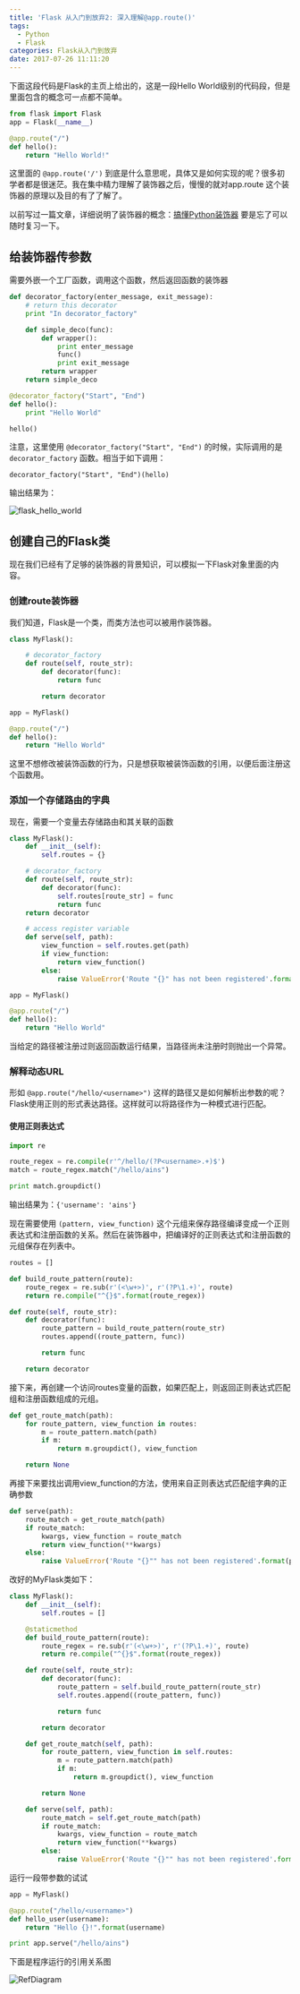 ```yaml
---
title: 'Flask 从入门到放弃2: 深入理解@app.route()'
tags:
  - Python
  - Flask
categories: Flask从入门到放弃
date: 2017-07-26 11:11:20
---
```



下面这段代码是Flask的主页上给出的，这是一段Hello World级别的代码段，但是里面包含的概念可一点都不简单。

``` python
from flask import Flask
app = Flask(__name__)

@app.route("/")
def hello():
    return "Hello World!"
```

这里面的 `@app.route('/')` 到底是什么意思呢，具体又是如何实现的呢？很多初学者都是很迷茫。我在集中精力理解了装饰器之后，慢慢的就对app.route 这个装饰器的原理以及目的有了了解了。

以前写过一篇文章，详细说明了装饰器的概念：[搞懂Python装饰器](https://lvraikkonen.github.io/2017/07/20/%E6%90%9E%E6%87%82Python%E8%A3%85%E9%A5%B0%E5%99%A8/) 要是忘了可以随时复习一下。

<!-- more -->

## 给装饰器传参数

需要外嵌一个工厂函数，调用这个函数，然后返回函数的装饰器

``` python
def decorator_factory(enter_message, exit_message):
    # return this decorator
    print "In decorator_factory"

    def simple_deco(func):
        def wrapper():
            print enter_message
            func()
            print exit_message
        return wrapper
    return simple_deco

@decorator_factory("Start", "End")
def hello():
    print "Hello World"

hello()
```

注意，这里使用 `@decorator_factory("Start", "End")` 的时候，实际调用的是 `decorator_factory` 函数。相当于如下调用：

```
decorator_factory("Start", "End")(hello)
```

输出结果为：

![flask_hello_world](http://7xkfga.com1.z0.glb.clouddn.com/flaskHelloWorld.png)

## 创建自己的Flask类

现在我们已经有了足够的装饰器的背景知识，可以模拟一下Flask对象里面的内容。

### 创建route装饰器

我们知道，Flask是一个类，而类方法也可以被用作装饰器。

``` python
class MyFlask():

    # decorator_factory
    def route(self, route_str):
        def decorator(func):
            return func

        return decorator

app = MyFlask()

@app.route("/")
def hello():
    return "Hello World"
```

这里不想修改被装饰函数的行为，只是想获取被装饰函数的引用，以便后面注册这个函数用。

### 添加一个存储路由的字典

现在，需要一个变量去存储路由和其关联的函数

``` python
class MyFlask():
    def __init__(self):
        self.routes = {}

    # decorator_factory
    def route(self, route_str):
        def decorator(func):
            self.routes[route_str] = func
            return func
    return decorator

    # access register variable
    def serve(self, path):
        view_function = self.routes.get(path)
        if view_function:
            return view_function()
        else:
            raise ValueError('Route "{}" has not been registered'.format(path))

app = MyFlask()

@app.route("/")
def hello():
    return "Hello World"
```

当给定的路径被注册过则返回函数运行结果，当路径尚未注册时则抛出一个异常。

### 解释动态URL

形如 `@app.route("/hello/<username>")` 这样的路径又是如何解析出参数的呢？Flask使用正则的形式表达路径。这样就可以将路径作为一种模式进行匹配。

#### 使用正则表达式

``` python
import re

route_regex = re.compile(r'^/hello/(?P<username>.+)$')
match = route_regex.match("/hello/ains")

print match.groupdict()
```

输出结果为：`{'username': 'ains'}`


现在需要使用 `(pattern, view_function)` 这个元组来保存路径编译变成一个正则表达式和注册函数的关系。然后在装饰器中，把编译好的正则表达式和注册函数的元组保存在列表中。

``` python
routes = []

def build_route_pattern(route):
    route_regex = re.sub(r'(<\w+>)', r'(?P\1.+)', route)
    return re.compile("^{}$".format(route_regex))

def route(self, route_str):
    def decorator(func):
        route_pattern = build_route_pattern(route_str)
        routes.append((route_pattern, func))

        return func

    return decorator
```

接下来，再创建一个访问routes变量的函数，如果匹配上，则返回正则表达式匹配组和注册函数组成的元组。

``` python
def get_route_match(path):
    for route_pattern, view_function in routes:
        m = route_pattern.match(path)
        if m:
            return m.groupdict(), view_function

    return None
```

再接下来要找出调用view_function的方法，使用来自正则表达式匹配组字典的正确参数

``` python
def serve(path):
    route_match = get_route_match(path)
    if route_match:
        kwargs, view_function = route_match
        return view_function(**kwargs)
    else:
        raise ValueError('Route "{}"" has not been registered'.format(path))
```

改好的MyFlask类如下：

``` python
class MyFlask():
    def __init__(self):
        self.routes = []

    @staticmethod
    def build_route_pattern(route):
        route_regex = re.sub(r'(<\w+>)', r'(?P\1.+)', route)
        return re.compile("^{}$".format(route_regex))

    def route(self, route_str):
        def decorator(func):
            route_pattern = self.build_route_pattern(route_str)
            self.routes.append((route_pattern, func))

            return func

        return decorator

    def get_route_match(self, path):
        for route_pattern, view_function in self.routes:
            m = route_pattern.match(path)
            if m:
                return m.groupdict(), view_function

        return None

    def serve(self, path):
        route_match = self.get_route_match(path)
        if route_match:
            kwargs, view_function = route_match
            return view_function(**kwargs)
        else:
            raise ValueError('Route "{}"" has not been registered'.format(path))
```

运行一段带参数的试试

``` python
app = MyFlask()

@app.route("/hello/<username>")
def hello_user(username):
    return "Hello {}!".format(username)

print app.serve("/hello/ains")
```

下面是程序运行的引用关系图

![RefDiagram](http://7xkfga.com1.z0.glb.clouddn.com/refPic.png)
